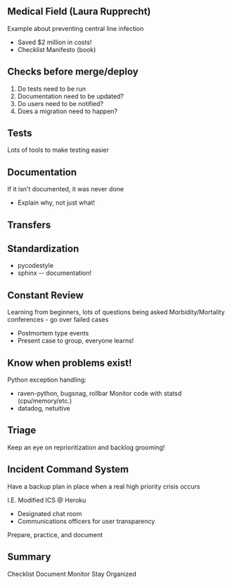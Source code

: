 Medical Field (Laura Rupprecht)
-------------------------------

Example about preventing central line infection
* Saved $2 million in costs!
* Checklist Manifesto (book)

Checks before merge/deploy
--------------------------

1. Do tests need to be run
2. Documentation need to be updated?
3. Do users need to be notified?
4. Does a migration need to happen?

Tests
-----

Lots of tools to make testing easier

Documentation
-------------

If it isn't documented, it was never done
* Explain why, not just what!

Transfers
---------

Standardization
---------------

* pycodestyle
* sphinx -- documentation!

Constant Review
---------------

Learning from beginners, lots of questions being asked
Morbidity/Mortality conferences - go over failed cases
* Postmortem type events
* Present case to group, everyone learns!

Know when problems exist!
-------------------------

Python exception handling:
* raven-python, bugsnag, rollbar
Monitor code with statsd (cpu/memory/etc.)
* datadog, netuitive

Triage
------

Keep an eye on reprioritization and backlog grooming!

Incident Command System
-----------------------

Have a backup plan in place when a real high priority crisis occurs

I.E. Modified ICS @ Heroku
* Designated chat room
* Communications officers for user transparency

Prepare, practice, and document

Summary
-------

Checklist
Document
Monitor
Stay Organized

